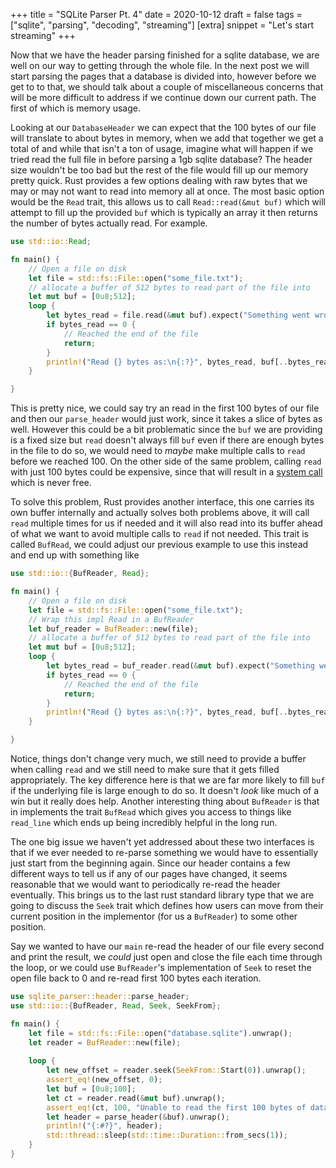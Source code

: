 +++
title = "SQLite Parser Pt. 4"
date = 2020-10-12
draft = false
tags = ["sqlite", "parsing", "decoding", "streaming"]
[extra]
snippet = "Let's start streaming"
+++

Now that we have the header parsing finished for a sqlite database, we are well on our way to getting through the whole file. In the 
next post we will start parsing the pages that a database is divided into, however before we get to to that, we should talk about a couple
of miscellaneous concerns that will be more difficult to address if we continue down our current path. The first of which is memory usage.

Looking at our `DatabaseHeader` we can expect that the 100 bytes of our file will translate to about <!-- std::mem::sizeof<DatabaseHeader>() --> bytes
in memory, when we add that together we get a total of <!-- 100 + sizeof<DatabaseHeader>() --> and while that isn't a ton of usage, imagine what will
happen if we tried read the full file in before parsing a 1gb sqlite database? The header size wouldn't be too bad but the rest of the file would
fill up our memory pretty quick. Rust provides a few options dealing with raw bytes that we may or may not want to read into memory all at once.
The most basic option would be the `Read` trait, this allows us to call `Read::read(&mut buf)` which will attempt to fill up the provided `buf`
which is typically an array it then returns the number of bytes actually read. For example.


<!-- TODO is Read in core? -->
```rust
use std::io::Read;

fn main() {
    // Open a file on disk
    let file = std::fs::File::open("some_file.txt");
    // allocate a buffer of 512 bytes to read part of the file into
    let mut buf = [0u8;512];
    loop {
        let bytes_read = file.read(&mut buf).expect("Something went wrong when reading!");
        if bytes_read == 0 {
            // Reached the end of the file
            return;
        }
        println!("Read {} bytes as:\n{:?}", bytes_read, buf[..bytes_read]);
    }

}
```

This is pretty nice, we could say try an read in the first 100 bytes of our file and then our `parse_header` would just work, since it takes a slice
of bytes as well. However this could be a bit problematic since the `buf` we are providing is a fixed size but `read` doesn't always fill `buf` 
even if there are enough bytes in the file to do so, we would need to _maybe_ make multiple calls to `read` before we reached 100. On the other side
of the same problem, calling `read` with just 100 bytes could be expensive, since that will result in a [system call](todo-wikipedia-syscall-def) which is 
never free.

To solve this problem, Rust provides another interface, this one carries its own buffer internally and actually solves both problems above, it will call `read`
multiple times for us if needed and it will also read into its buffer ahead of what we want to avoid multiple calls to `read` if not needed. This trait is
called `BufRead`, we could adjust our previous example to use this instead and end up with something like

<!-- TODO is BufRead in core? -->

```rust
use std::io::{BufReader, Read};

fn main() {
    // Open a file on disk
    let file = std::fs::File::open("some_file.txt");
    // Wrap this impl Read in a BufReader
    let buf_reader = BufReader::new(file);
    // allocate a buffer of 512 bytes to read part of the file into
    let mut buf = [0u8;512];
    loop {
        let bytes_read = buf_reader.read(&mut buf).expect("Something went wrong when reading!");
        if bytes_read == 0 {
            // Reached the end of the file
            return;
        }
        println!("Read {} bytes as:\n{:?}", bytes_read, buf[..bytes_read]);
    }

}
```

Notice, things don't change very much, we still need to provide a buffer when calling `read` and we still need to make sure that it gets filled appropriately.
The key difference here is that we are far more likely to fill `buf` if the underlying file is large enough to do so. It doesn't _look_ like much of a win but
it really does help. Another interesting thing about `BufReader` is that in implements the trait `BufRead` which gives you access to things like `read_line`
which ends up being incredibly helpful in the long run.

The one big issue we haven't yet addressed about these two interfaces is that if we ever needed to
re-parse something we would have to essentially just start from the beginning again. Since our header contains a few different ways to tell us if any of our
pages have changed, it seems reasonable that we would want to periodically re-read the header eventually. This brings us to the last rust standard library type that we are
going to discuss the `Seek` trait which defines how users can move from their current position
in the implementor (for us a `BufReader`) to some other position.

Say we wanted to have our `main` re-read the header of our file every second and print the result, we _could_ just open and close the file each time through the loop, or
we could use `BufReader`'s implementation of `Seek` to reset the open file back to
0 and re-read first 100 bytes each iteration.

```rust
use sqlite_parser::header::parse_header;
use std::io::{BufReader, Read, Seek, SeekFrom};

fn main() {
    let file = std::fs::File::open("database.sqlite").unwrap();
    let reader = BufReader::new(file);
    
    loop {
        let new_offset = reader.seek(SeekFrom::Start(0)).unwrap();
        assert_eq!(new_offset, 0);
        let buf = [0u8;100];
        let ct = reader.read(&mut buf).unwrap();
        assert_eq!(ct, 100, "Unable to read the first 100 bytes of database.sqlite");
        let header = parse_header(&buf).unwrap();
        println!("{:#?}", header);
        std::thread::sleep(std::time::Duration::from_secs(1));
    }
}
```
